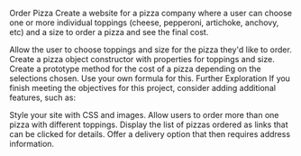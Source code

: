 Order Pizza
Create a website for a pizza company where a user can choose one or more individual toppings (cheese, pepperoni, artichoke, anchovy, etc) and a size to order a pizza and see the final cost.

Allow the user to choose toppings and size for the pizza they'd like to order.
Create a pizza object constructor with properties for toppings and size.
Create a prototype method for the cost of a pizza depending on the selections chosen. Use your own formula for this.
Further Exploration
If you finish meeting the objectives for this project, consider adding additional features, such as:

Style your site with CSS and images.
Allow users to order more than one pizza with different toppings.
Display the list of pizzas ordered as links that can be clicked for details.
Offer a delivery option that then requires address information.
